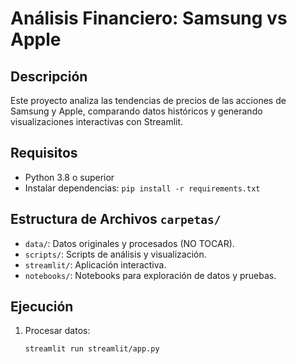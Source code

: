 # Análisis Financiero: Samsung vs Apple

## Descripción

Este proyecto analiza las tendencias de precios de las acciones de Samsung y Apple, comparando datos históricos y generando visualizaciones interactivas con Streamlit.

## Requisitos

- Python 3.8 o superior
- Instalar dependencias: `pip install -r requirements.txt`

## Estructura de Archivos `carpetas/`

- `data/`: Datos originales y procesados (NO TOCAR).
- `scripts/`: Scripts de análisis y visualización.
- `streamlit/`: Aplicación interactiva.
- `notebooks/`: Notebooks para exploración de datos y pruebas.

## Ejecución

1. Procesar datos:
   ```bash
   streamlit run streamlit/app.py
   ```
